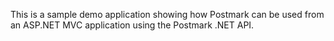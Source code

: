 This is a sample demo application showing how Postmark can be used from an ASP.NET MVC application using the Postmark .NET API.